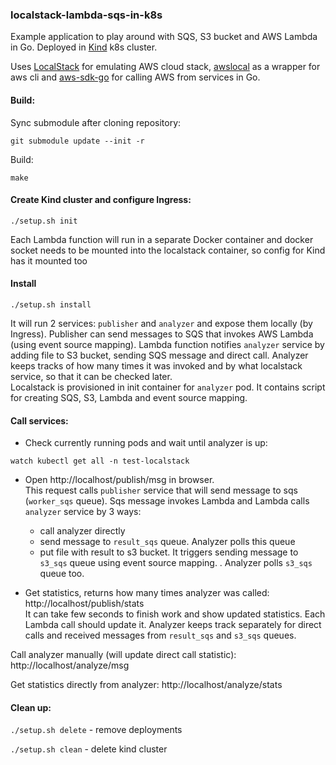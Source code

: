 ### localstack-lambda-sqs-in-k8s
Example application to play around with SQS, S3 bucket and AWS Lambda in Go.
 Deployed in [Kind](https://kind.sigs.k8s.io/docs/user/quick-start/) k8s cluster. 

Uses [LocalStack](https://github.com/localstack/localstack) for emulating AWS cloud stack, 
[awslocal](https://github.com/localstack/awscli-local) as a wrapper for aws cli
 and [aws-sdk-go](github.com/aws/aws-sdk-go) for calling AWS from services in Go.

#### Build:
Sync submodule after cloning repository:
```
git submodule update --init -r

```
Build:
```
make
```

#### Create Kind cluster and configure Ingress:
```
./setup.sh init
```
Each Lambda function will run in a separate Docker container and docker socket needs to be mounted into the 
localstack container, so config for Kind has it mounted too

#### Install
```
./setup.sh install
```
It will run 2 services: `publisher` and `analyzer` and expose them locally (by Ingress). Publisher can send messages to SQS 
that invokes AWS Lambda (using event source mapping). Lambda function notifies `analyzer` service by adding file to S3 bucket, 
sending SQS message and direct call.
Analyzer keeps tracks of how many times it was invoked and by what localstack service, so that it can be checked later. <br>
Localstack is provisioned in init container for `analyzer` pod. It contains script for creating SQS, S3,
Lambda and event source mapping.

#### Call services:
- Check currently running pods and wait until analyzer is up:
```
watch kubectl get all -n test-localstack
```

- Open http://localhost/publish/msg in browser.<br>
This request calls `publisher` service that will send message to sqs (`worker_sqs` queue). 
Sqs message invokes Lambda and Lambda calls `analyzer` service by 3 ways:
  * call analyzer directly
  * send message to `result_sqs` queue. Analyzer polls this queue
  * put file with result to s3 bucket. It triggers sending message to `s3_sqs` queue using event source mapping.
  . Analyzer polls `s3_sqs` queue too.


- Get statistics, returns how many times analyzer was called: http://localhost/publish/stats <br>
It can take few seconds to finish work and show updated statistics. Each Lambda call should update it.
Analyzer keeps track separately for direct calls and received messages from `result_sqs` and 
`s3_sqs` queues.

Call analyzer manually (will update direct call statistic):
http://localhost/analyze/msg

Get statistics directly from analyzer:
http://localhost/analyze/stats
 
 #### Clean up:
 
 `./setup.sh delete` - remove deployments 
 
 `./setup.sh clean` - delete kind cluster




